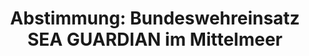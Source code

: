 ---
abstimmung:
  abstimmung: 1
  bundestagssitzung: 93
  datum: 29. März 2023
  legislaturperiode: 20
categories:
- Todo
data:
- title: Abstimmungsergebnis 20230329_1.pdf
  url: /res/2025-btw/abstimmungsergebnisse/20230329_1.pdf
- title: Abstimmungsergebnis 20230329_1_xls.xlsx
  url: /res/2025-btw/abstimmungsergebnisse/20230329_1_xls.xlsx
- title: Abstimmungsergebnis 20230329_1_xls.csv
  url: /res/2025-btw/abstimmungsergebnisse_csv/20230329_1_xls.csv
documents:
- local: /res/2025-btw/drucksachen/2005667.pdf
  summary: '### Antrag der Bundesregierung: Fortsetzung der Beteiligung deutscher
    Streitkräfte an der NATO-geführten Operation SEA GUARDIAN


    Der Antrag der Bundesregierung beantragt die Fortsetzung der Beteiligung deutscher
    Streitkräfte an der NATO-geführten Operation SEA GUARDIAN im Mittelmeer bis März
    2024.  Die Zustimmung des Bundestages und des Nordatlantikrates ist Voraussetzung.


    **Kernpunkte und Ziele:**


    * Zustimmungsantrag zur Fortsetzung der Beteiligung

    * Rechtliche Grundlagen der Beteiligung

    * Aufgaben der deutschen Streitkräfte im Rahmen der MSO SG

    * Einsatzgebiet und -stärke

    * Kosten und Finanzierung'
  title: Drucksache 20/5667
  url: https://dserver.bundestag.de/btd/20/056/2005667.pdf
- local: /res/2025-btw/drucksachen/2006035.pdf
  summary: '### Beschlussempfehlung und Bericht des Auswärtigen Ausschusses


    Der Auswärtige Ausschuss empfiehlt die Fortsetzung der deutschen Beteiligung an
    der NATO-geführten Operation *SEA GUARDIAN* im Mittelmeer.  **Kernpunkte und Ziele:**
    Fortsetzung der  *SEA GUARDIAN*-Mission, Bekämpfung des Terrorismus und des Waffenschmuggels,
    Überwachung des Seegebiets,  Schutz des Bündnisgebietes, frühzeitige Erkennung
    von Krisen.

    '
  title: Drucksache 20/6035
  url: https://dserver.bundestag.de/btd/20/060/2006035.pdf
ergebnis:
  AfD:
    enthaltung: 0
    gesamt: 78
    ja: 0
    nein: 66
    nichtabgegeben: 12
    ungueltig: 0
  Bündnis 90/Die Grünen:
    enthaltung: 1
    gesamt: 118
    ja: 101
    nein: 2
    nichtabgegeben: 14
    ungueltig: 0
  CDU/CSU:
    enthaltung: 0
    gesamt: 197
    ja: 187
    nein: 0
    nichtabgegeben: 10
    ungueltig: 0
  Die Linke:
    enthaltung: 0
    gesamt: 39
    ja: 0
    nein: 32
    nichtabgegeben: 7
    ungueltig: 0
  FDP:
    enthaltung: 1
    gesamt: 91
    ja: 79
    nein: 0
    nichtabgegeben: 11
    ungueltig: 0
  Fraktionslos:
    enthaltung: 0
    gesamt: 6
    ja: 1
    nein: 4
    nichtabgegeben: 1
    ungueltig: 0
  SPD:
    enthaltung: 0
    gesamt: 205
    ja: 182
    nein: 2
    nichtabgegeben: 21
    ungueltig: 0
layout: abstimmung
links:
- title: Link zu bundestag.de
  url: https://www.bundestag.de/parlament/plenum/abstimmung/abstimmung?id=832
preview: 'Deutscher Bundestag


  93. Sitzung des Deutschen Bundestages

  am Mittwoch, 29. März 2023


  Endgültiges Ergebnis der Namentlichen Abstimmung Nr. 1


  Beschlussempfehlung des Auswärtigen Ausschusses (3. Ausschuss)

  zu dem Antrag der Bundesregierung

  Fortsetzung der Beteiligung bewaffneter deutscher Streitkräfte an der NATO-geführten

  Maritimen Sicherheitsoperation SEA GUARDIAN im Mittelmeer

  Drs. 20/5667 und 20/6035'
tags:
- Todo
title: 'Abstimmung: Bundeswehreinsatz SEA GUARDIAN im Mittelmeer'
---